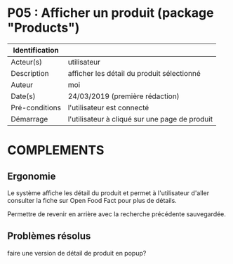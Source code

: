 # P05 : Afficher un produit (package "Products")

|Identification | |
|-|-|
|Acteur(s) | utilisateur |
|Description | afficher les détail du produit sélectionné |
|Auteur | moi |
|Date(s) | 24/03/2019 (première rédaction) |
|Pré-conditions | l'utilisateur est connecté |
|Démarrage | l'utilisateur à cliqué sur une page de produit |

# COMPLEMENTS

## Ergonomie 

Le système affiche les détail du produit et permet à l'utilisateur d'aller consulter la fiche sur Open Food Fact pour plus de détails.

Permettre de revenir en arrière avec la recherche précédente sauvegardée.

## Problèmes résolus 

faire une version de détail de produit en popup?